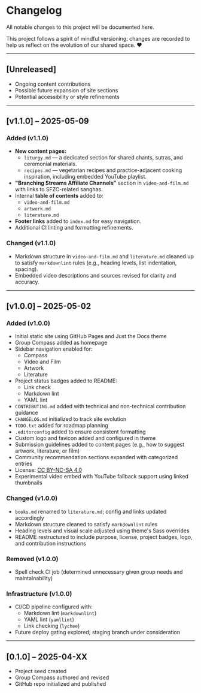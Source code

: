 # Changelog

All notable changes to this project will be documented here.

This project follows a spirit of mindful versioning: changes are recorded to help us reflect on the evolution of our shared space. ❤️

---

## [Unreleased]

- Ongoing content contributions
- Possible future expansion of site sections
- Potential accessibility or style refinements

---

## [v1.1.0] – 2025-05-09

### Added (v1.1.0)

- **New content pages:**
  - `liturgy.md` — a dedicated section for shared chants, sutras, and ceremonial materials.
  - `recipes.md` — vegetarian recipes and practice-adjacent cooking inspiration, including embedded YouTube playlist.
- **"Branching Streams Affiliate Channels"** section in `video-and-film.md` with links to SFZC-related sanghas.
- Internal **table of contents** added to:
  - `video-and-film.md`
  - `artwork.md`
  - `literature.md`
- **Footer links** added to `index.md` for easy navigation.
- Additional CI linting and formatting refinements.

### Changed (v1.1.0)

- Markdown structure in `video-and-film.md` and `literature.md` cleaned up to satisfy `markdownlint` rules (e.g., heading levels, list indentation, spacing).
- Embedded video descriptions and sources revised for clarity and accuracy.

---

## [v1.0.0] – 2025-05-02

### Added (v1.0.0)

- Initial static site using GitHub Pages and Just the Docs theme
- Group Compass added as homepage
- Sidebar navigation enabled for:
  - Compass
  - Video and Film
  - Artwork
  - Literature
- Project status badges added to README:
  - Link check
  - Markdown lint
  - YAML lint
- `CONTRIBUTING.md` added with technical and non-technical contribution guidance
- `CHANGELOG.md` initialized to track site evolution
- `TODO.txt` added for roadmap planning
- `.editorconfig` added to ensure consistent formatting
- Custom logo and favicon added and configured in theme
- Submission guidelines added to content pages (e.g., how to suggest artwork, literature, or film)
- Community recommendation sections expanded with categorized entries
- License: [CC BY-NC-SA 4.0](https://creativecommons.org/licenses/by-nc-sa/4.0/)
- Experimental video embed with YouTube fallback support using linked thumbnails

### Changed (v1.0.0)

- `books.md` renamed to `literature.md`; config and links updated accordingly
- Markdown structure cleaned to satisfy `markdownlint` rules
- Heading levels and visual scale adjusted using theme's Sass overrides
- README restructured to include purpose, license, project badges, logo, and contribution instructions

### Removed (v1.0.0)

- Spell check CI job (determined unnecessary given group needs and maintainability)

### Infrastructure (v1.0.0)

- CI/CD pipeline configured with:
  - Markdown lint (`markdownlint`)
  - YAML lint (`yamllint`)
  - Link checking (`lychee`)
- Future deploy gating explored; staging branch under consideration

---

## [0.1.0] – 2025-04-XX

- Project seed created
- Group Compass authored and revised
- GitHub repo initialized and published
